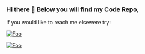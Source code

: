 ### Hi there 👋 Below you will find my Code Repo,

If you would like to reach me elsewere try:

[![Foo](https://content.linkedin.com/content/dam/me/business/en-us/amp/brand-site/v2/bg/LI-Bug.svg.original.svg)](https://www.linkedin.com/in/benjamin-gonzalez-garbinski-23247973/)

[![Foo](https://help.tableau.com/current/pro/desktop/en-us/Resources/tableau-logo.png)](https://public.tableau.com/app/profile/benjamin.gonzalez1561#!/)
